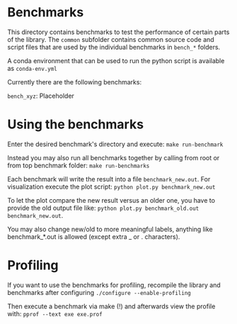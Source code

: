 # Benchmarks

This directory contains benchmarks to test the performance of certain parts of the library.
The `common` subfolder contains common source code and script files that are used by the individual benchmarks in `bench_*` folders.

A conda environment that can be used to run the python script is available as `conda-env.yml`

Currently there are the following benchmarks:

   `bench_xyz`: Placeholder


# Using the benchmarks

Enter the desired benchmark's directory and execute:
   `make run-benchmark`

Instead you may also run all benchmarks together by calling from root or from top benchmark folder:
   `make run-benchmarks`

Each benchmark will write the result into a file `benchmark_new.out`. For visualization execute the plot script:
   `python plot.py benchmark_new.out`

To let the plot compare the new result versus an older one, you have to provide the old output file like:
   `python plot.py benchmark_old.out benchmark_new.out`.

You may also change new/old to more meaningful labels, anything like benchmark_*.out is allowed (except extra _ or . characters).


# Profiling

If you want to use the benchmarks for profiling, recompile the library and benchmarks after configuring
   `./configure --enable-profiling`

Then execute a benchmark via make (!) and afterwards view the profile with:
   `pprof --text exe exe.prof`

